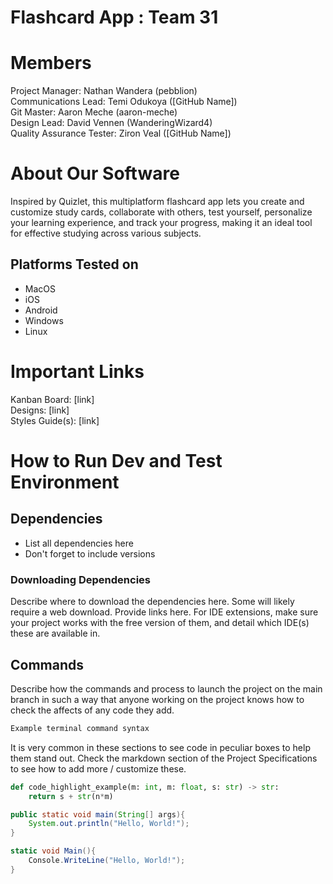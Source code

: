 # Flashcard App : Team 31
# Members
Project Manager: Nathan Wandera (pebblion)\
Communications Lead: Temi Odukoya ([GitHub Name])\
Git Master: Aaron Meche (aaron-meche)\
Design Lead: David Vennen (WanderingWizard4)\
Quality Assurance Tester: Ziron Veal ([GitHub Name])

# About Our Software

Inspired by Quizlet, this multiplatform flashcard app lets you create and customize study cards, collaborate with others, test yourself, personalize your learning experience, and track your progress, making it an ideal tool for effective studying across various subjects.

## Platforms Tested on
- MacOS
- iOS
- Android
- Windows
- Linux
# Important Links
Kanban Board: [link]\
Designs: [link]\
Styles Guide(s): [link]

# How to Run Dev and Test Environment

## Dependencies
- List all dependencies here
- Don't forget to include versions
### Downloading Dependencies
Describe where to download the dependencies here. Some will likely require a web download. Provide links here. For IDE extensions, make sure your project works with the free version of them, and detail which IDE(s) these are available in. 

## Commands
Describe how the commands and process to launch the project on the main branch in such a way that anyone working on the project knows how to check the affects of any code they add.

```sh
Example terminal command syntax
```

It is very common in these sections to see code in peculiar boxes to help them stand out. Check the markdown section of the Project Specifications to see how to add more / customize these.

```python
def code_highlight_example(m: int, m: float, s: str) -> str:
	return s + str(n*m)
```

```java
public static void main(String[] args){
	System.out.println("Hello, World!");
}
```

```c#
static void Main(){
	Console.WriteLine("Hello, World!");
}
```
